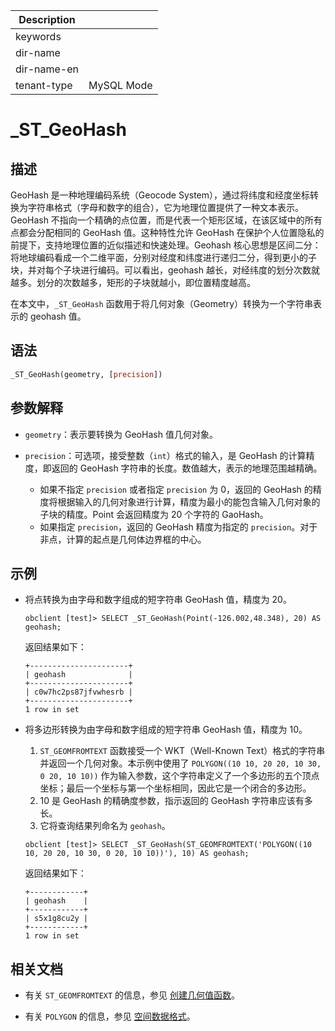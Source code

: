 | Description   |                 |
|---------------|-----------------|
| keywords      |                 |
| dir-name      |                 |
| dir-name-en   |                 |
| tenant-type   | MySQL Mode      |

# _ST_GeoHash

## 描述

GeoHash 是一种地理编码系统（Geocode System），通过将纬度和经度坐标转换为字符串格式（字母和数字的组合），它为地理位置提供了一种文本表示。GeoHash 不指向一个精确的点位置，而是代表一个矩形区域，在该区域中的所有点都会分配相同的 GeoHash 值。这种特性允许 GeoHash 在保护个人位置隐私的前提下，支持地理位置的近似描述和快速处理。Geohash 核心思想是区间二分：将地球编码看成一个二维平面，分别对经度和纬度进行递归二分，得到更小的子块，并对每个子块进行编码。可以看出，geohash 越长，对经纬度的划分次数就越多。划分的次数越多，矩形的子块就越小，即位置精度越高。

在本文中，`_ST_GeoHash` 函数用于将几何对象（Geometry）转换为一个字符串表示的 geohash 值。

## 语法

```sql
_ST_GeoHash(geometry, [precision])
```

## 参数解释

* `geometry`：表示要转换为 GeoHash 值几何对象。
* `precision`：可选项，接受整数（`int`）格式的输入，是 GeoHash 的计算精度，即返回的 GeoHash 字符串的长度。数值越大，表示的地理范围越精确。

  * 如果不指定 `precision` 或者指定 `precision` 为 0，返回的 GeoHash 的精度将根据输入的几何对象进行计算，精度为最小的能包含输入几何对象的子块的精度。Point 会返回精度为 20 个字符的 GaoHash。
  * 如果指定 `precision`，返回的 GeoHash 精度为指定的 `precision`。对于非点，计算的起点是几何体边界框的中心。

## 示例

* 将点转换为由字母和数字组成的短字符串 GeoHash 值，精度为 20。

    ```shell
    obclient [test]> SELECT _ST_GeoHash(Point(-126.002,48.348), 20) AS geohash;
    ```

    返回结果如下：

    ```shell
    +----------------------+
    | geohash              |
    +----------------------+
    | c0w7hc2ps87jfvwhesrb |
    +----------------------+
    1 row in set
    ```

* 将多边形转换为由字母和数字组成的短字符串 GeoHash 值，精度为 10。

  1. `ST_GEOMFROMTEXT` 函数接受一个 WKT（Well-Known Text）格式的字符串并返回一个几何对象。本示例中使用了 `POLYGON((10 10, 20 20, 10 30, 0 20, 10 10))` 作为输入参数，这个字符串定义了一个多边形的五个顶点坐标；最后一个坐标与第一个坐标相同，因此它是一个闭合的多边形。
  2. 10 是 GeoHash 的精确度参数，指示返回的 GeoHash 字符串应该有多长。
  3. 它将查询结果列命名为 `geohash`。

  ```shell
  obclient [test]> SELECT _ST_GeoHash(ST_GEOMFROMTEXT('POLYGON((10 10, 20 20, 10 30, 0 20, 10 10))'), 10) AS geohash;
  ```

  返回结果如下：

  ```shell
  +------------+
  | geohash    |
  +------------+
  | s5x1g8cu2y |
  +------------+
  1 row in set
  ```

## 相关文档

* 有关 `ST_GEOMFROMTEXT` 的信息，参见 [创建几何值函数](150.create-a-geometry-function-of-mysql-mode.md)。

* 有关 `POLYGON` 的信息，参见 [空间数据格式](../../100.basic-elements-of-mysql-mode/100.data-type-of-mysql-mode/900.spatial-data-type-of-mysql-mode/500.spatial-data-format-of-mysql-mode.md)。

